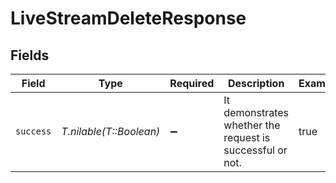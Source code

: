 # LiveStreamDeleteResponse


## Fields

| Field                                                     | Type                                                      | Required                                                  | Description                                               | Example                                                   |
| --------------------------------------------------------- | --------------------------------------------------------- | --------------------------------------------------------- | --------------------------------------------------------- | --------------------------------------------------------- |
| `success`                                                 | *T.nilable(T::Boolean)*                                   | :heavy_minus_sign:                                        | It demonstrates whether the request is successful or not. | true                                                      |